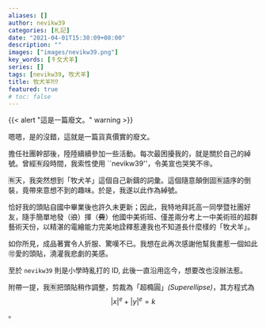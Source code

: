 ```yaml
---
aliases: []
author: nevikw39
categories: [札記]
date: "2021-04-01T15:30:09+08:00"
description: ""
images: ["images/nevikw39.png"]
key_words: [牜攵犬羊]
series: []
tags: [nevikw39, 牧犬羊]
title: 牧犬羊⁈⁉
featured: true
# toc: false
---
```


{{< alert "這是一篇廢文。" warning >}}

嗯嗯，是的沒錯，這就是一篇貨真價實的廢文。

擔任社團幹部後，陸陸續續參加一些活動。每次最困擾我的，就是關於自己的綽號。曾經🈶️段時間，我索性使用 ``nevikw39''，令美宣也哭笑不🉐。

🈶️天，我突然想到「牧犬羊」這個自己新鑄的詞彙。這個隨意顛倒固🈶️語序的倒裝，竟帶來意想不到的趣味。於是，我遂以此作為綽號。

恰好我的頭貼自國中畢業後也許久未更新；因此，我特地拜託高一同學暨社團好友，隨手簡單地發（~~浪~~）揮（~~費~~）他國中美術班、僅差兩分考上一中美術班的超群藝術天份，以精湛的電繪能力完美地詮釋惹連我也不知道長什麼樣的「牧犬羊」。

如你所見，成品著實令人折服、驚嘆不已。我想在此再次感謝他幫我畫惹一個如此🉑️愛的頭貼，澆灌我悲劇的美感。

至於 `nevikw39` 則是小學時亂打的 ID, 此後一直沿用迄今，想要改也沒辦法惹。

附帶一提，我🈶️把頭貼稍作調整，剪裁為「超橢圓」_(Superellipse)_，其方程式為 $$ |x|^e + |y|^e = k $$。
